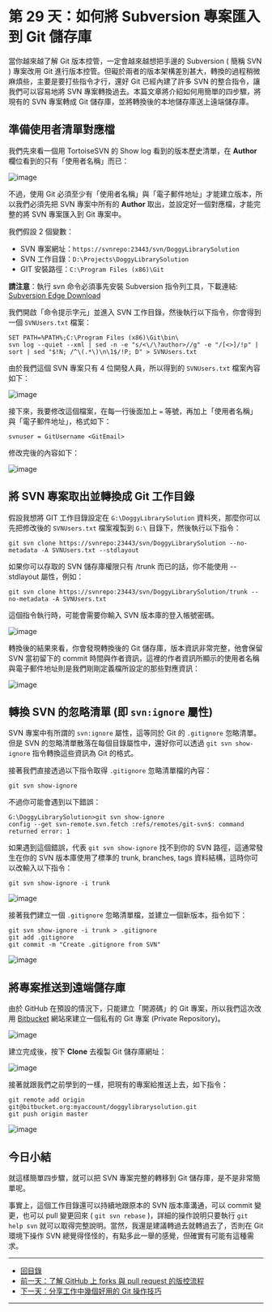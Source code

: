 第 29 天：如何將 Subversion 專案匯入到 Git 儲存庫
==================================================================

當你越來越了解 Git 版本控管，一定會越來越想把手邊的 Subversion ( 簡稱 SVN ) 專案改用 Git 進行版本控管。但礙於兩者的版本架構差別甚大，轉換的過程稍微麻煩些，主要是要打些指令才行，還好 Git 已經內建了許多 SVN 的整合指令，讓我們可以容易地將 SVN 專案轉換過去。本篇文章將介紹如何用簡單的四步驟，將現有的 SVN 專案轉成 Git 儲存庫，並將轉換後的本地儲存庫送上遠端儲存庫。

準備使用者清單對應檔
--------------------

我們先來看一個用 TortoiseSVN 的 Show log 看到的版本歷史清單，在 **Author** 欄位看到的只有「使用者名稱」而已：

![image](https://f.cloud.github.com/assets/88981/1428691/8fe0a5d2-40a6-11e3-8799-0504b1f6f8c8.png)

不過，使用 Git 必須至少有「使用者名稱」與「電子郵件地址」才能建立版本，所以我們必須先把 SVN 專案中所有的 **Author** 取出，並設定好一個對應檔，才能完整的將 SVN 專案匯入到 Git 專案中。

我們假設 2 個變數：

* SVN 專案網址：`https://svnrepo:23443/svn/DoggyLibrarySolution`
* SVN 工作目錄：`D:\Projects\DoggyLibrarySolution`
* GIT 安裝路徑：`C:\Program Files (x86)\Git` 

**請注意**：執行 svn 命令必須事先安裝 Subversion 指令列工具，下載連結: [Subversion Edge Download](http://www.collab.net/downloads/subversion)

我們開啟「命令提示字元」並進入 SVN 工作目錄，然後執行以下指令，你會得到一個 `SVNUsers.txt` 檔案：

	SET PATH=%PATH%;C:\Program Files (x86)\Git\bin\
	svn log --quiet --xml | sed -n -e "s/<\/\?author>//g" -e "/[<>]/!p" | sort | sed "$!N; /^\(.*\)\n\1$/!P; D" > SVNUsers.txt

由於我們這個 SVN 專案只有 4 位開發人員，所以得到的 `SVNUsers.txt` 檔案內容如下：

![image](https://f.cloud.github.com/assets/88981/1428746/9c64cb84-40a7-11e3-8052-102b213e1f58.png)

接下來，我要修改這個檔案，在每一行後面加上 `=` 等號，再加上「使用者名稱」與「電子郵件地址」，格式如下：

	svnuser = GitUsername <GitEmail>

修改完後的內容如下：

![image](https://f.cloud.github.com/assets/88981/1428779/2ef5b45e-40a8-11e3-9709-13403c05f627.png)


將 SVN 專案取出並轉換成 Git 工作目錄
-------------------------------------

假設我想將 GIT 工作目錄設定在 `G:\DoggyLibrarySolution` 資料夾，那麼你可以先把修改後的 `SVNUsers.txt` 檔案複製到 `G:\` 目錄下，然後執行以下指令：

	git svn clone https://svnrepo:23443/svn/DoggyLibrarySolution --no-metadata -A SVNUsers.txt --stdlayout

如果你可以存取的 SVN 儲存庫權限只有 /trunk 而已的話，你不能使用 --stdlayout 屬性，例如：

	git svn clone https://svnrepo:23443/svn/DoggyLibrarySolution/trunk --no-metadata -A SVNUsers.txt

這個指令執行時，可能會需要你輸入 SVN 版本庫的登入帳號密碼。

![image](https://f.cloud.github.com/assets/88981/1428842/08079cbc-40a9-11e3-860b-7c7e6c1e0f7b.png)

轉換後的結果來看，你會發現轉換後的 Git 儲存庫，版本資訊非常完整，他會保留 SVN 當初留下的 commit 時間與作者資訊，這裡的作者資訊所顯示的使用者名稱與電子郵件地址則是我們剛剛定義檔所設定的那些對應資訊：

![image](https://f.cloud.github.com/assets/88981/1428868/6718898c-40a9-11e3-978c-77817d2d71a0.png)


轉換 SVN 的忽略清單 (即 `svn:ignore` 屬性)
-------------------------------------------

SVN 專案中有所謂的 `svn:ignore` 屬性，這等同於 Git 的 `.gitignore` 忽略清單。但是 SVN 的忽略清單散落在每個目錄屬性中，還好你可以透過 `git svn show-ignore` 指令轉換這些資訊為 Git 的格式。

接著我們直接透過以下指令取得 `.gitignore` 忽略清單檔的內容：

	git svn show-ignore

不過你可能會遇到以下錯誤：

	G:\DoggyLibrarySolution>git svn show-ignore
	config --get svn-remote.svn.fetch :refs/remotes/git-svn$: command returned error: 1

如果遇到這個錯誤，代表 `git svn show-ignore` 找不到你的 SVN 路徑，這通常發生在你的 SVN 版本庫使用了標準的 trunk, branches, tags 資料結構，這時你可以改輸入以下指令：

	git svn show-ignore -i trunk

![image](https://f.cloud.github.com/assets/88981/1428946/b3cfd2ca-40aa-11e3-9c6b-0819b16f08d0.png)

接著我們建立一個 `.gitignore` 忽略清單檔，並建立一個新版本，指令如下：

	git svn show-ignore -i trunk > .gitignore
	git add .gitignore
	git commit -m "Create .gitignore from SVN"

![image](https://f.cloud.github.com/assets/88981/1428959/009efcb6-40ab-11e3-9b86-fdd8fbeb5df2.png)


將專案推送到遠端儲存庫
------------------------

由於 GitHub 在預設的情況下，只能建立「開源碼」的 Git 專案，所以我們這次改用 [Bitbucket](https://bitbucket.org/) 網站來建立一個私有的 Git 專案 (Private Repository)。

![image](https://f.cloud.github.com/assets/88981/1428986/8b90368c-40ab-11e3-8eea-552acfef65a3.png)

建立完成後，按下 **Clone** 去複製 Git 儲存庫網址：

![image](https://f.cloud.github.com/assets/88981/1429016/fcf98b2a-40ab-11e3-93a4-b976c1959916.png)

接著就跟我們之前學到的一樣，把現有的專案給推送上去，如下指令：

	git remote add origin git@bitbucket.org:myaccount/doggylibrarysolution.git
	git push origin master

![image](https://f.cloud.github.com/assets/88981/1429044/637d5700-40ac-11e3-86c8-b03607400cad.png)


今日小結
-------

就這樣簡單四步驟，就可以把 SVN 專案完整的轉移到 Git 儲存庫，是不是非常簡單呢。

事實上，這個工作目錄還可以持續地跟原本的 SVN 版本庫溝通，可以 commit 變更，也可以 pull 變更回來 ( `git svn rebase` )，詳細的操作說明只要執行 `git help svn` 就可以取得完整說明。當然，我還是建議轉過去就轉過去了，否則在 Git 環境下操作 SVN 總覺得怪怪的，有點多此一舉的感覺，但確實有可能有這種需求。




-------
* [回目錄](../README.markdown)
* [前一天：了解 GitHub 上 forks 與 pull request 的版控流程](28.markdown)
* [下一天：分享工作中幾個好用的 Git 操作技巧](30.markdown)

-------


